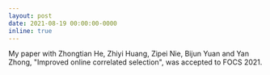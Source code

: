 ```yaml
---
layout: post
date: 2021-08-19 00:00:00-0000
inline: true
---
```


My paper with Zhongtian He, Zhiyi Huang, Zipei Nie, Bijun Yuan and Yan Zhong, "Improved online correlated selection", was accepted to FOCS 2021.
